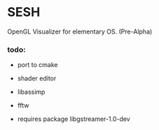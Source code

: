 # SESH

OpenGL Visualizer for elementary OS. (Pre-Alpha)

### todo:

- port to cmake
- shader editor
- libassimp
- fftw

- requires package libgstreamer-1.0-dev
